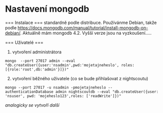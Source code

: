 # Nastavení mongodb

=== Instalace ===
standardně podle distribuce. Používánme Debian, takže podle https://docs.mongodb.com/manual/tutorial/install-mongodb-on-debian/. Aktuálně mám mongodb 4.2. Vyšší verze jsou na vyzkoušení.....

=== Uživatelé ===

1. vytvoření administrátora
```
mongo  --port 27017 admin --eval "db.createUser({user:'nsadmin',pwd:'mojetajneheslo', roles:[{role:'root',db:'admin'}]})"
```
2. vytvoření běžného uživatele (co se bude přihlašovat z nightscoutu)
```
mongo --port 27017 -u nsadmin -pmojetajneheslo --authenticationDatabase admin nightscoutdb --eval "db.createUser({user: 'nsuser', pwd: 'mojeheslo123',roles: ['readWrite']})"
```
_analogicky se vytvoří další_
